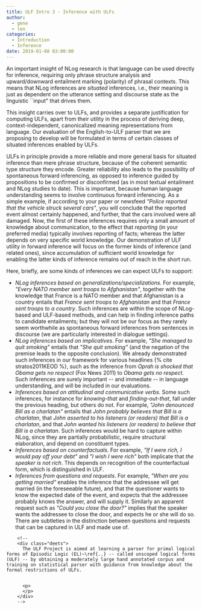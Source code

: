 ```yaml
---
title: ULF Intro 3 - Inference with ULFs
author: 
  - gene 
  - len
categories:
  - Introduction
  - Inference
date: 2019-01-08 03:00:00
---
```


<!-- %``````````````````````````````` -->

<!-- % I'M CONSIDERING KEEPING (SOME OF) THIS: -->
<!-- % As justified in detail in (Schubert 2000), ULF and EL sharply distinguish  -->
<!-- % propositions from events (more generally episodes). Propositions  -->
<!-- % are abstract, true or false <i>information</i> objects and as such can  -->
<!-- % be <i>asserted, known, believed, disputed, etc.</i>; whereas events are  -->
<!-- % surely real, temporal entities in the world, often with causal consequences  -->
<!-- % -/- without them, there would be no natural or social world as we know it.  -->
<!-- % Consider for example,\\[.03in] -->
<!-- % \ind <i>Molly barked last night; <u>that</u> woke up the neighbors.</i>\\ -->
<!-- % \ind <i>Molly barked last night; <u>that</u>'s what the neighbors assert.</i>\\[.03in] -->
<!-- % Note that propositions don't wake neighbors, but events certainly can; -->
<!-- % and events can't be asserted, but propositions certainly can. Events -->
<!-- % can have temporal parts at any scale, and can physically involve many -->
<!-- % entities, but propositions cannot. Propositions and events are easily  -->
<!-- % confused because they are closely related: NL sentences <i>express</i>  -->
<!-- % propositions and at the same time <i>characterize</i> events or situations.  -->
<!-- % But an adequate semantic representation must distinguish them, thus  -->
<!-- % providing distinct referents for the two instances of the anaphoric  -->
<!-- % <i>that</i> in the above sentences. For a full discussion see (Schubert -->
<!-- % 2000) and also (Zucchi 1989). In general, propositions believed (or rejected) -->
<!-- % by people are central to explaining the <i>reasons</i> for their actions,  -->
<!-- % while events interact <i>causally</i>. In EL, the propositional referent  -->
<!-- % in the second sentence is provided simply by applying the sentence reifying  -->
<!-- % operator to the meaning of the sentence. The next paragraph explains how  -->
<!-- % the event (episode) referent in the first sentence is obtained. -->

<p>
An important insight of NLog research is that language can be used
directly for inference, requiring only phrase structure analysis 
and upward/downward entailment marking (polarity) of phrasal contexts. 
This means that NLog inferences are <i>situated</i> inferences, i.e.,
their meaning is just as dependent on the utterance setting and discourse
state as the linguistic ``input" that drives them.

<p>
This insight carries over to ULFs, and provides a separate justification
for computing ULFs, apart from their utility in the process of deriving
deep, context-independent, canonicalized meaning representations from
language. Our evaluation of the English-to-ULF parser that we are proposing
to develop will be formulated in terms of certain classes of situated
inferences enabled by ULFs. 

<p>
ULFs in principle provide a more reliable and more general basis 
for situated inference than mere phrase structure, because of the coherent 
semantic type structure they encode. Greater reliability also leads to 
the possibility of spontaneous forward inferencing, as opposed to 
inference guided by propositions to be confirmed or disconfirmed (as 
in most textual entailment and NLog studies to date). This is important, 
because human language understanding seems to involve continuous forward 
inferencing. As a simple example, if according to your paper or newsfeed 
<i>"Police reported that the vehicle struck several cars"</i>, you will 
conclude that the reported event almost certainly happened, and further, 
that the cars involved were all damaged. Now, the first of these inferences 
requires only a small amount of knowledge about communication, to the 
effect that <i>reporting</i> (in your preferred media) typically involves 
reporting of facts; whereas the latter depends on very specific world 
knowledge. Our demonstration of ULF utility in forward inference will
focus on the former kinds of inference (and related ones), since 
accumulation of sufficient world knowledge for enabling the latter
kinds of inference remains out of reach in the short run.

<p>
Here, briefly, are some kinds of inferences we can expect ULFs to support:
<ul>
 <li> <i>NLog inferences based on generalizations/specializations</i>.
   For example, <i>"Every NATO member sent troops to Afghanistan"</i>, 
   together with the knowledge that France is a NATO member and that 
   Afghanistan is a country entails that <i>France sent troops to
   Afghanistan</i> and that <i>France sent troops to a country</i>.
   Such inferences are within the scope of NLog-based and ULF-based 
   methods, and can help in finding inference paths to candidate 
   entailments; but they will not be our focus as they rarely seem 
   worthwhile as spontaneous forward inferences from sentences in
   discourse (we are particularly interested in dialogue settings).
 <li> <i>NLog inferences based on implicatives</i>. For example, <i>"She
   managed to quit smoking"</i> entails that <i>"She quit smoking"</i> (and
   the negation of the premise leads to the opposite conclusion). We
   already demonstrated such inferences in our framework for various
   headlines {% cite stratos2011KEOD %}, such as the inference from
   <i>Oprah is shocked that Obama gets no respect</i> (Fox News 2011) 
   to <i>Obama gets no respect</i>. Such inferences are surely important
   -- and immediate -- in language understanding, and will be included
   in our evaluations.
 <li> <i>Inferences based on attitudinal and communicative verbs</i>.
   Some such inferences, for instance for <i>knowing-that</i> and <i>
     finding-out-that</i>, fall under the previous heading, but others do
   not. For example, <i>"John denounced Bill as a charlatan"</i>
   entails that <i>John probably believes that Bill is a charlatan</i>,
   that <i>John asserted to his listeners (or readers) that Bill is 
     a charlatan</i>, and that <i>John wanted his listeners (or readers)
     to believe that Bill is a charlatan</i>. Such inferences would be hard
   to capture within NLog, since they are partially probabilistic,
   require structural elaboration, and depend on constituent types.
   <!-- % [GK]: My guess is that the readers won't necessarily grasp why this isn't part of NLog anyway. -->
   <!-- %For example, the variant <i>"Mary denounced Bill as well"</i> might  -->
   <!-- %lead to the inference that <i>Mary believes that Bill is well</i>, -->
   <!-- %if <i>as well</i> is not recognized as a verb phrase adverbial. -->
 <li> <i>Inferences based on counterfactuals</i>. For example, <i>"If
   I were rich, I would pay off your debt"</i> and <i>"I wish I were rich"</i>
   both implicate that <i>the speaker is not rich</i>. This depends 
   on recognition of the counterfactual form, which is distinguished
   in ULF.
 <li> <i>Inferences from questions and requests</i>. For example, <i>
   "When are you getting married"</i> enables the inference that the 
   addressee will get married (in the foreseeable future), and that 
   the questioner wants to know the expected date of the event, and
   expects that the addressee probably knows the answer, and will supply
   it. Similarly an apparent request such as <i>"Could you close the 
     door?"</i> implies that the speaker wants the addressee to close the 
   door, and expects he or she will do so. There are subtleties in the
   distinction between questions and requests that can be captured 
   in ULF and made use of.
</ul>


        <!--
        <div class="deets">
          The ULF Project is aimed at learning a parser for primal logical forms of Episodic Logic (EL)~\ref{..} -- called unscoped logical forms (ULF) -- by obtaining a moderately large hand annotated corpus and training on statistical parser with guidance from knowledge about the formal restrictions of ULFs.
        
          
          <p>
          </p>
        </div>
        -->
  </div>

